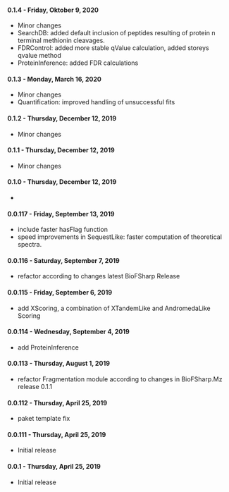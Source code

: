 #### 0.1.4 - Friday, Oktober 9, 2020
* Minor changes 
* SearchDB: added default inclusion of peptides resulting of protein n terminal methionin cleavages.
* FDRControl: added more stable qValue calculation, added storeys qvalue method
* ProteinInference: added FDR calculations

#### 0.1.3 - Monday, March 16, 2020
* Minor changes 
* Quantification: improved handling of unsuccessful fits

#### 0.1.2 - Thursday, December 12, 2019
* Minor changes 

#### 0.1.1 - Thursday, December 12, 2019
* Minor changes 

#### 0.1.0 - Thursday, December 12, 2019
*
#### 0.0.117 - Friday, September 13, 2019
* include faster hasFlag function
* speed improvements in SequestLike: faster computation of theoretical spectra. 

#### 0.0.116 - Saturday, September 7, 2019
* refactor according to changes latest BioFSharp Release

#### 0.0.115 - Friday, September 6, 2019
* add XScoring, a combination of XTandemLike and AndromedaLike Scoring

#### 0.0.114 - Wednesday, September 4, 2019
* add ProteinInference

#### 0.0.113 - Thursday, August 1, 2019
* refactor Fragmentation module according to changes in BioFSharp.Mz release 0.1.1

#### 0.0.112 - Thursday, April 25, 2019
* paket template fix

#### 0.0.111 - Thursday, April 25, 2019
* Initial release

#### 0.0.1 - Thursday, April 25, 2019
* Initial release
